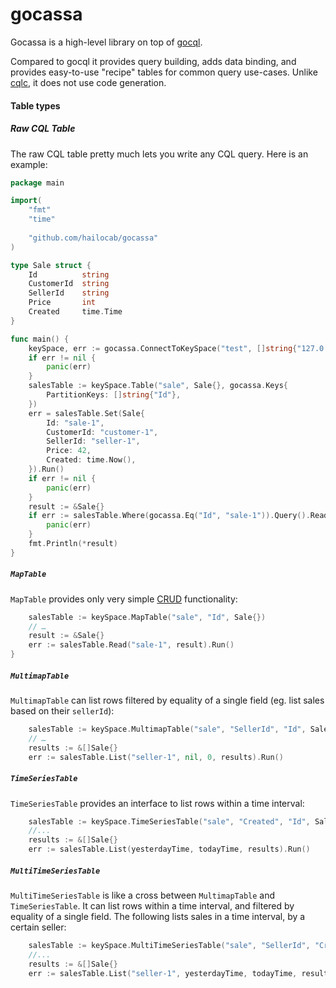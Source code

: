 gocassa
=======

Gocassa is a high-level library on top of [gocql](https://github.com/gocql/gocql).

Compared to gocql it provides query building, adds data binding, and provides easy-to-use "recipe" tables for common query use-cases. Unlike [cqlc](https://github.com/relops/cqlc), it does not use code generation.

#### Table types

##### Raw CQL Table

The raw CQL table pretty much lets you write any CQL query. Here is an example:

```go
package main

import(
    "fmt"
    "time"
    
    "github.com/hailocab/gocassa"
)

type Sale struct {
    Id          string
    CustomerId  string
    SellerId    string
    Price       int
    Created     time.Time
}

func main() {
    keySpace, err := gocassa.ConnectToKeySpace("test", []string{"127.0.0.1"}, "", "")
    if err != nil {
        panic(err)
    }
    salesTable := keySpace.Table("sale", Sale{}, gocassa.Keys{
        PartitionKeys: []string{"Id"},
    })
    err = salesTable.Set(Sale{
        Id: "sale-1",
        CustomerId: "customer-1",
        SellerId: "seller-1",
        Price: 42,
        Created: time.Now(),
    }).Run()
    if err != nil {
        panic(err)
    }
    result := &Sale{}
    if err := salesTable.Where(gocassa.Eq("Id", "sale-1")).Query().ReadOne(result).Run(); err != nil {
        panic(err)
    }
    fmt.Println(*result)
}
```

##### `MapTable`

`MapTable` provides only very simple [CRUD](http://en.wikipedia.org/wiki/Create,_read,_update_and_delete) functionality:

```go
    salesTable := keySpace.MapTable("sale", "Id", Sale{})
    // …
    result := &Sale{}
    err := salesTable.Read("sale-1", result).Run()
}
```

##### `MultimapTable`

`MultimapTable` can list rows filtered by equality of a single field (eg. list sales based on their `sellerId`):

```go
    salesTable := keySpace.MultimapTable("sale", "SellerId", "Id", Sale{})
    // …
    results := &[]Sale{}
    err := salesTable.List("seller-1", nil, 0, results).Run()
```

##### `TimeSeriesTable`

`TimeSeriesTable` provides an interface to list rows within a time interval:

```go
    salesTable := keySpace.TimeSeriesTable("sale", "Created", "Id", Sale{})
    //...
    results := &[]Sale{}
    err := salesTable.List(yesterdayTime, todayTime, results).Run()
```

##### `MultiTimeSeriesTable`

`MultiTimeSeriesTable` is like a cross between `MultimapTable` and `TimeSeriesTable`. It can list rows within a time interval, and filtered by equality of a single field. The following lists sales in a time interval, by a certain seller:

```go
    salesTable := keySpace.MultiTimeSeriesTable("sale", "SellerId", "Created", "Id", Sale{})
    //...
    results := &[]Sale{}
    err := salesTable.List("seller-1", yesterdayTime, todayTime, results).Run()
```

